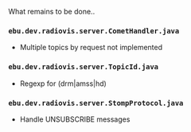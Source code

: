 What remains to be done..


### `ebu.dev.radiovis.server.CometHandler.java` ###

  * Multiple topics by request not implemented


### `ebu.dev.radiovis.server.TopicId.java` ###

  * Regexp for (drm|amss|hd)


### `ebu.dev.radiovis.server.StompProtocol.java` ###

  * Handle UNSUBSCRIBE messages